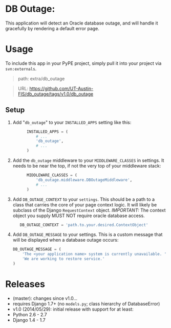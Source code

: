 DB Outage:
==========

This application will detect an Oracle database outage, and will handle it
gracefully by rendering a default error page.

Usage
=====

To include this app in your PyPE project, simply pull it into your project via
`svn:externals`.

> path: extra/db_outage

> URL: https://github.com/UT-Austin-FIS/db_outage/tags/v1.0/db_outage

Setup
-----

1. Add "`db_outage`" to your `INSTALLED_APPS` setting like this:

      ```python
            INSTALLED_APPS = (
                # ...
                'db_outage',
                # ...
            )
      ```

1. Add the `db_outage` middleware to your `MIDDLEWARE_CLASSES` in settings. It
   needs to be near the top, if not the very top of your middleware stack:

      ```python
            MIDDLEWARE_CLASSES = (
                'db_outage.middleware.DBOutageMiddleware',
                # ...
            )
      ```

3. Add `DB_OUTAGE_CONTEXT` to your `settings`. This should be a path to a class
   that carries the core of your page context logic. It will likely be 
   subclass of the Django `RequestContext` object.
   _IMPORTANT:_ The context object you supply MUST NOT require oracle database
   access.

      ```python
         DB_OUTAGE_CONTEXT = 'path.to.your.desired.ContextObject'
      ```

4. Add `DB_OUTAGE_MESSAGE` to your settings. This is a custom message that will
   be displayed when a database outage occurs:

      ```python
      DB_OUTAGE_MESSAGE = (
          'The <your application name> system is currently unavailable. '
          'We are working to restore service.'
      )
      ```

Releases
========

* (master): changes since v1.0...
 * requires Django 1.7+ (no `models.py`; class hierarchy of DatabaseError)
* v1.0 (2014/05/29): initial release with support for at least:
 * Python 2.6 - 2.7
 * Django 1.4 - 1.7

